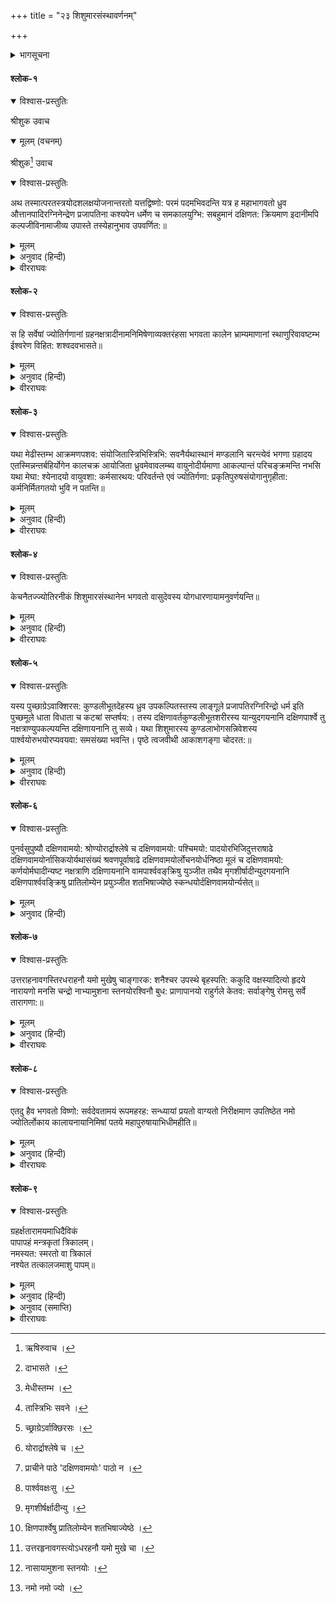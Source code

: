 +++
title = "२३ शिशुमारसंस्थावर्णनम्"

+++



<details><summary>भागसूचना</summary>

शिशुमारचक्रका वर्णन
</details>

#### श्लोक-१


<details open><summary>विश्वास-प्रस्तुतिः</summary>

श्रीशुक उवाच
</details>

<details open><summary>मूलम् (वचनम्)</summary>

श्रीशुक[^m1] उवाच

[^m1]: ऋषिरुवाच ।

</details>

<details open><summary>विश्वास-प्रस्तुतिः</summary>

अथ तस्मात्परतस्त्रयोदशलक्षयोजनान्तरतो यत्तद्विष्णो: परमं पदमभिवदन्ति यत्र ह महाभागवतो ध्रुव औत्तानपादिरग्निनेन्द्रेण प्रजापतिना कश्यपेन धर्मेण च समकालयुग्भि: सबहुमानं दक्षिणत: क्रियमाण इदानीमपि कल्पजीविनामाजीव्य उपास्ते तस्येहानुभाव उपवर्णित:॥
</details>

<details><summary>मूलम्</summary>

अथ तस्मात्परतस्त्रयोदशलक्षयोजनान्तरतो यत्तद्विष्णोः परमं पदमभिवदन्ति यत्र ह महाभागवतो ध्रुव औत्तानपादिरग्निनेन्द्रेण प्रजापतिना कश्यपेन धर्मेण च समकालयुग्भिः सबहुमानं दक्षिणतः क्रियमाण इदानीमपि कल्पजीविनामाजीव्य उपास्ते तस्येहानुभाव उपवर्णितः॥ १ ॥
</details>

<details><summary>अनुवाद (हिन्दी)</summary>

श्रीशुकदेवजी कहते हैं—राजन्! सप्तर्षियोंसे तेरह लाख योजन ऊपर ध्रुवलोक है। इसे भगवान् विष्णुका परम पद कहते हैं। यहाँ उत्तानपादके पुत्र परम भगवद‍्भक्त ध्रुवजी विराजमान हैं। अग्नि, इन्द्र, प्रजापति कश्यप और धर्म—ये सब एक साथ अत्यन्त आदरपूर्वक इनकी प्रदक्षिणा करते रहते हैं। अब भी कल्पपर्यन्त रहनेवाले लोक इन्हींके आधार स्थित हैं। इनका इस लोकका प्रभाव हम पहले (चौथे स्कन्धमें) वर्णन कर चुके हैं॥ १॥
</details>

<details><summary>वीरराघवः</summary>

एवं सूर्यादीनां गतिविशेषास्तत्स्थानविशेषाः कार्यविशेषाश्चोक्ताः अथ ध्रुवस्य स्थानं व्यापारं चाह अथेति । तस्मादृषिमण्डलात्परतस्त्रयोदशलक्षयोजनानां परस्ताद्यत्तत्प्रसिद्धं विष्णोः परमं पदमामनन्ति विष्णोरभिव्यक्तिस्थानत्वात्परमं पदमित्युक्तं किन्तत्परमं पदं तत्राह यत्रेति । यत्र परमे पदे महाभागवतो औत्तानपादिः उत्तानपादपुत्रः अग्न्यादिभिः सबहुमानं प्रदक्षिणतः क्रियमाणः उपास्ते तिष्ठति तस्य ध्रुवस्यानुभावः प्रभावः उपवर्णितश्चतुर्थस्कन्धे इति शेषः ॥ १ ॥
</details>

#### श्लोक-२


<details open><summary>विश्वास-प्रस्तुतिः</summary>

स हि सर्वेषां ज्योतिर्गणानां ग्रहनक्षत्रादीनामनिमिषेणाव्यक्तरंहसा भगवता कालेन भ्राम्यमाणानां स्थाणुरिवावष्टम्भ ईश्वरेण विहित: शश्वदवभासते॥
</details>

<details><summary>मूलम्</summary>

स हि सर्वेषां ज्योतिर्गणानां ग्रहनक्षत्रादीनामनिमिषेणाव्यक्तरंहसा भगवता कालेन भ्राम्यमाणानां स्थाणुरिवावष्टम्भ ईश्वरेण विहितः शश्वदवभासते[^m2]॥ २ ॥

[^m2]: दाभासते ।

</details>

<details><summary>अनुवाद (हिन्दी)</summary>

सदा जागते रहनेवाले अव्यक्तगति भगवान् कालके द्वारा जो ग्रह-नक्षत्रादि ज्योतिर्गण निरन्तर घुमाये जाते हैं, भगवान‍्ने ध्रुवलोकको ही उन सबके आधारस्तम्भरूपसे नियुक्त किया है। अत: यह एक ही स्थानमें रहकर सदा प्रकाशित होता है॥ २॥
</details>

<details><summary>वीरराघवः</summary>

स हि ध्रुवः भगवदात्मकेनानभिव्यक्तवेगेन कालचक्रेण भ्राम्यमाणानां ग्रहाणां सूर्यादीनामश्विन्यादिनक्षत्राणां च सर्वेषां स्थाणुरिव निश्चलोऽवष्टम्भोऽवलम्ब ईश्वरेण विष्टम्भत्वेन विहितः स्थापितः शश्वत् सदा एकत्रैवावभासते ॥ २ ॥
</details>

#### श्लोक-३


<details open><summary>विश्वास-प्रस्तुतिः</summary>

यथा मेढीस्तम्भ आक्रमणपशव: संयोजितास्त्रिभिस्त्रिभि: सवनैर्यथास्थानं मण्डलानि चरन्त्येवं भगणा ग्रहादय एतस्मिन्नन्तर्बहिर्योगेन कालचक्र आयोजिता ध्रुवमेवावलम्ब्य वायुनोदीर्यमाणा आकल्पान्तं परिचङ्‍क्रमन्ति नभसि यथा मेघा: श्येनादयो वायुवशा: कर्मसारथय: परिवर्तन्ते एवं ज्योतिर्गणा: प्रकृतिपुरुषसंयोगानुगृहीता: कर्मनिर्मितगतयो भुवि न पतन्ति॥
</details>

<details><summary>मूलम्</summary>

यथा मेढीस्तम्भ[^m3] आक्रमणपशवः संयोजितास्त्रिभिस्त्रिभिः[^m4] सवनैर्यथास्थानं मण्डलानि चरन्त्येवं भगणा ग्रहादय एतस्मिन्नन्तर्बहिर्योगेन कालचक्र आयोजिता ध्रुवमेवावलम्ब्य वायुनोदीर्यमाणा आकल्पान्तं परिचङ्‍क्रमन्ति नभसि यथा मेघाः श्येनादयो वायुवशाः कर्मसारथयः परिवर्तन्ते एवं ज्योतिर्गणाः प्रकृतिपुरुषसंयोगानुगृहीताः कर्मनिर्मितगतयो भुवि न पतन्ति॥ ३ ॥

[^m3]: मेधीस्तम्भ ।

[^m4]: तास्त्रिभिः सवने ।

</details>

<details><summary>अनुवाद (हिन्दी)</summary>

जिस प्रकार दायँ चलानेके समय अनाजको खूँदनेवाले पशु छोटी, बड़ी और मध्यम रस्सीमें बँधकर क्रमश:निकट, दूर और मध्यमें रहकर खंभेके चारों ओर मण्डल बाँधकर घूमते रहते हैं, उसी प्रकार सारे नक्षत्र और ग्रहगण बाहर-भीतरके क्रमसे इस कालचक्रमें नियुक्त होकर ध्रुवलोकका ही आश्रय लेकर वायुकी प्रेरणासे कल्पके अन्ततक घूमते रहते हैं। जिस प्रकार मेघ और बाज आदि पक्षी अपने कर्मोंकी सहायतासे वायुके अधीन रहकर आकाशमें उड़ते रहते हैं, उसी प्रकार ये ज्योतिर्गण भी प्रकृति और पुरुषके संयोगवश अपने-अपने कर्मोंके अनुसार चक्‍कर काटते रहते हैं, पृथ्वीपर नहीं गिरते॥ ३॥
</details>

<details><summary>वीरराघवः</summary>

स्थाणुरिवावष्टम्भ इत्येतदेवोपपादयति । यथा मेढीस्तम्भः त्रिभिस्त्रिगुणितैः सूत्रैः संयोजिता बद्धा धान्यक्रमणपशवो बलीवर्दाः मेढीस्तम्भमवलम्ब्येह मण्डलानि पादविक्षेपस्थानानि चरन्त्येवं नक्षत्रगणाः सूर्यादयो ग्रहाश्च एतस्मिन् कालचक्रे अन्तर्बहिर्योगेन आयोजिताः केचिदन्तर्योजिताः केचिद् बहिर्योजिताः सन्तो ध्रुवमवलम्ब्यैव वायुना वायुपाशेनोदीर्यमाणाः धार्यमाणा आकल्पान्तं परितः भ्रमन्ते कर्मवशाद्वायुपाशवश्यत्वात् ध्रुवावलम्बत्वाच्च भुवि न पतन्तीति भावः । एतदेव दृष्टान्तेन स्पष्टयति नभसीति । यथा मेघाः श्येनादयः पक्षिणश्च वायुपाशवशाः कर्मसारथयः कर्मावलम्बाः नभसि परिवर्तन्ते न तु भुवि पतन्ति एवं ज्योतिर्गणा अपि प्रकृतिपुरुषयोर्यः संयोगः सम्बन्धः कर्मायत्तः तेनानुगृहीताः नक्षत्रादिरूपतां प्राप्ता जीवा एव कर्मायत्तप्रकृतिसम्बन्धवशान्नक्षत्रादिशरीरभाज इत्यर्थः । अत एव कर्म निमित्तं यासां ता गतयो येषामिति तथा केवलनभःसञ्चारापादककर्मायत्तनभोमात्रगतयो भुवि न पतन्ति । कर्मणां तत्परिणामानां च वैचित्र्यादग्नेरूर्ध्वज्वलनवद्वायोस्तिर्यग्गतिवन्नभसि भ्रमणं भुव्यपतनं च उपपद्यत इति भावः ॥ ३ ॥
</details>

#### श्लोक-४


<details open><summary>विश्वास-प्रस्तुतिः</summary>

केचनैतज्ज्योतिरनीकं शिशुमारसंस्थानेन भगवतो वासुदेवस्य योगधारणायामनुवर्णयन्ति॥
</details>

<details><summary>मूलम्</summary>

केचनैतज्ज्योतिरनीकं शिशुमारसंस्थानेन भगवतो वासुदेवस्य योगधारणायामनुवर्णयन्ति॥ ४ ॥
</details>

<details><summary>अनुवाद (हिन्दी)</summary>

कोई-कोई पुरुष भगवान‍्की योगमायाके आधारपर स्थित इस ज्योतिश्चक्रका शिशुमार (सूँस)-के रूपमें वर्णन करते हैं॥ ४॥
</details>

<details><summary>वीरराघवः</summary>

एवं ज्योतिर्गणानां कर्मायत्तो नभस्सञ्चार उक्तः, अथ सर्वाधारस्य भगवत एव शिशुमाराकारेणावस्थितत्वात्तदाश्रयाणां पतनशङ्कैव नास्तीत्यभिप्रयन् ज्योतिर्गणस्य शिशुमाराश्रयत्वं योगिनामुपासनेन सम्पादयति केचिदिति । शिशुमारसंस्थानस्य शिशुमारशरीरस्य भगवतो वासुदेवस्य कृत्स्नचिदचिदात्मकजगद्वारकस्य योगधारणायां वासुदेवविषयकमनःसमाधिरूपधारणायामेवैतज्ज्योतिरनीकं ज्योतिर्जालं केचिद्वेदभागे योगिनो वर्णयन्ति ज्योतिरनीकाश्रयं शिशुमारं भगवदात्मकमुपास्यं बोधयन्तीत्यर्थः । ज्योतिरनीकाश्रयं शिशुमारं योगधारणायां विषयीकुर्वन्तीति वार्थः ॥ ४ ॥
</details>

#### श्लोक-५


<details open><summary>विश्वास-प्रस्तुतिः</summary>

यस्य पुच्छाग्रेऽवाक्शिरस: कुण्डलीभूतदेहस्य ध्रुव उपकल्पितस्तस्य लाङ्‍गूले प्रजापतिरग्निरिन्द्रो धर्म इति पुच्छमूले धाता विधाता च कटॺां सप्तर्षय:। तस्य दक्षिणावर्तकुण्डलीभूतशरीरस्य यान्युदगयनानि दक्षिणपार्श्वे तु नक्षत्राण्युपकल्पयन्ति दक्षिणायनानि तु सव्ये। यथा शिशुमारस्य कुण्डलाभोगसन्निवेशस्य पार्श्वयोरुभयोरप्यवयवा: समसंख्या भवन्ति। पृष्ठे त्वजवीथी आकाशगङ्गा चोदरत:॥
</details>

<details><summary>मूलम्</summary>

यस्य पुच्छाग्रेऽवाक्शिरसः[^m5] कुण्डलीभूतदेहस्य ध्रुव उपकल्पितस्तस्य लाङ्‍गूले प्रजापतिरग्निरिन्द्रो धर्म इति पुच्छमूले धाता विधाता च कट्यां सप्तर्षयः । तस्य दक्षिणावर्तकुण्डलीभूतशरीरस्य यान्युदगयनानि दक्षिणपार्श्वे तु नक्षत्राण्युपकल्पयन्ति दक्षिणायनानि तु सव्ये । यथा शिशुमारस्य कुण्डलाभोगसन्निवेशस्य पार्श्वयोरुभयोरप्यवयवाः समसंख्या भवन्ति । पृष्ठे त्वजवीथी आकाशगङ्गा चोदरतः॥ ५ ॥

[^m5]: च्छ्राग्रेऽर्वाक्छिरसः ।

</details>

<details><summary>अनुवाद (हिन्दी)</summary>

यह शिशुमार कुण्डली मारे हुए है और इसका मुख नीचेकी ओर है। इसकी पूँछके सिरेपर ध्रुव स्थित है। पूँछके मध्यभागमें प्रजापति, अग्नि, इन्द्र और धर्म हैं। पूँछकी जड़में धाता और विधाता हैं। इसके कटिप्रदेशमें सप्तर्षि हैं। यह शिशुमार दाहिनी ओरको सिकुड़कर कुण्डली मारे हुए है। ऐसी स्थितिमें अभिजित् से लेकर पुनर्वसुपर्यन्त जो उत्तरायणके चौदह नक्षत्र हैं, वे इसके दाहिने भागमें हैं और पुष्यसे लेकर उत्तराषाढ़ापर्यन्त जो दक्षिणायनके चौदह नक्षत्र हैं, वे बायें भागमें हैं। लोकमें भी जब शिशुमार कुण्डलाकार होता है, तब उसके दोनों ओरके अंगोंकी संख्या समान रहती है, उसी प्रकार यहाँ नक्षत्र-संख्यामें भी समानता है। इसकी पीठमें अजवीथी (मूल, पूर्वाषाढ़ा और उत्तराषाढ़ा नामके तीन नक्षत्रोंका समूह)है और उदरमें आकाशगंगा है॥ ५॥
</details>

<details><summary>वीरराघवः</summary>

एतदेव प्रपञ्चयति यस्येत्यादिना । यस्य भगवदात्मकस्य कुण्डलीभूतदेहस्य सर्पवत्कुण्डलीभूतो वलयीभूतो देहो यस्य अर्वागधस्ताच्छिरो यस्य अनेनोर्ध्वपुच्छस्येत्यवगम्यते तस्य शिशुमारस्य पुच्छाग्रे ध्रुव उपकल्पितः उपास्यः, योगिभिरिति शेषः । शिशुमारावयवेषु यत्र यस्यावस्थानं तदाश्रयत्वेन तत्र तस्यावयवस्योपासनं कृतं कैश्चित्तथैवाधुनापि कर्तव्यं तेषामवस्थितिस्तत्र तत्रैव ज्ञेयेत्यत्र प्रतिपाद्यते । पुच्छाग्रे हि ध्रुवो व्यवस्थितः, तथा च श्रीवैष्णवे पुराणे “उत्तानपादपुत्रस्तु तमाराध्य जगत्पतिम् । सतारशिशुमारस्य ध्रुवः पुच्छे व्यवस्थितः ॥" इति तस्य शिशुमारस्य लाङ्गूले पुच्छाग्रादधोभागे प्रजापत्यादयश्चत्वारो व्यवस्थिताः, अतः प्रजापत्याद्याश्रयत्वेन लाङ्गूलोपासनं कर्तव्यमित्यर्थः । एवमुत्तरत्रापि द्रष्टव्यम् । पुच्छस्य मूले धाता विधाता चोपकल्पित इत्यनुषङ्गः । कट्यां सप्तर्षय इत्यत्रापि प्रजापत्यादयश्चैवं व्यवस्थिताः लाङ्गूले प्रजापतिः प्रजापतेरधस्तादग्निस्ततोऽधस्तादिन्द्रः ततोऽप्यधो धर्म इति तस्य दक्षिणावर्त्तकुण्डलीभूतशरीरस्य दक्षिणपार्श्वे यान्युद्गयननक्षत्राण्यभिजिदादीनि पुनर्वस्वन्तानि चतुर्दश उपकल्पयन्ति उपासते, यानि दक्षिणायननक्षत्राणि पुष्यादीन्युत्तराषाढान्तानि च तानि वामपार्श्वे उपकल्पयन्ति । एतदेव स्थानविशेषेण विभज्य दर्शयितुं दक्षिणोत्तरपार्श्वयोरवयवसाम्यं तावदाह यस्येति । कुण्डलाकारः सर्पाकारः सन्निवेशो यस्य तस्य शिशुमारस्य उभयोरपि पार्श्वयोर्यथावयवाः समसङ्ख्या भवन्ति तस्य पृष्ठे त्वजवीथी नाम सूर्यस्य दक्षिणायनाख्या शीघ्रगतिर्मार्गविशेषः, उदरे आकाशगङ्गा उपकल्पिताः, आर्द्रेत्यादि युञ्जीत ॥ ५ ॥
</details>

#### श्लोक-६


<details open><summary>विश्वास-प्रस्तुतिः</summary>

पुनर्वसुपुष्यौ दक्षिणवामयो: श्रोण्योरार्द्राश्लेषे च दक्षिणवामयो: पश्चिमयो: पादयोरभिजिदुत्तराषाढे दक्षिणवामयोर्नासिकयोर्यथासंख्यं श्रवणपूर्वाषाढे दक्षिणवामयोर्लोचनयोर्धनिष्ठा मूलं च दक्षिणवामयो: कर्णयोर्मघादीन्यष्ट नक्षत्राणि दक्षिणायनानि वामपार्श्ववङ‍‍्क्रिषु युञ्जीत तथैव मृगशीर्षादीन्युदगयनानि दक्षिणपार्श्ववङ्क्रिषु प्रातिलोम्येन प्रयुञ्जीत शतभिषाज्येष्ठे स्कन्धयोर्दक्षिणवामयोर्न्यसेत्॥
</details>

<details><summary>मूलम्</summary>

पुनर्वसुपुष्यौ दक्षिणवामयोः[^m6] श्रोण्योरार्द्राश्लेषे च दक्षिणवामयोः पश्चिमयोः पादयोरभिजिदुत्तराषाढे दक्षिणवामयोर्नासिकयोर्यथासंख्यं श्रवणपूर्वाषाढे दक्षिणवामयोर्लोचनयोर्धनिष्ठा मूलं च दक्षिणवामयोः[^m7] कर्णयोर्मघादीन्यष्ट नक्षत्राणि दक्षिणायनानि वामपार्श्ववङ‍‍्क्रिषु[^m8] युञ्जीत तथैव मृगशीर्षादीन्युदगयनानि[^m9] दक्षिणपार्श्ववङ्क्रिषु[^m10] प्रातिलोम्येन प्रयुञ्जीत शतभिषाज्येष्ठे स्कन्धयोर्दक्षिणवामयोर्न्यसेत्॥ ६ ॥

[^m6]: योरार्द्राश्लेषे च ।

[^m7]: प्राचीने पाठे 'दक्षिणवामयोः' पाठो न ।

[^m8]: पार्श्ववक्षःसु ।

[^m9]: मृगशीर्षर्क्षादीन्यु ।

[^m10]: क्षिणपार्श्वेषु प्रातिलोम्येन शतभिषाज्येष्ठे ।

</details>

<details><summary>अनुवाद (हिन्दी)</summary>

राजन्! इसके दाहिने और बायें कटितटोंमें पुनर्वसु और पुष्य नक्षत्र हैं, पीछेके दाहिने और बायें चरणोंमें आर्द्रा और आश्लेषा नक्षत्र हैं तथा दाहिने और बायें नथुनोंमें क्रमश: अभिजित् और उत्तराषाढ़ा हैं। इसी प्रकार दाहिने और बायें नेत्रोंमें श्रवण और पूर्वाषाढ़ा एवं दाहिने और बायें कानोंमें धनिष्ठा और मूल नक्षत्र हैं। मघा आदि दक्षिणायनके आठ नक्षत्र बायीं पसलियोंमें और विपरीत क्रमसे मृगशिरा आदि उत्तरायणके आठ नक्षत्र दाहिनी पसलियोंमें हैं। शतभिषा और ज्येष्ठा—ये दो नक्षत्र क्रमश: दाहिने और बायें कंधोंकी जगह हैं॥ ६॥
</details>

#### श्लोक-७


<details open><summary>विश्वास-प्रस्तुतिः</summary>

उत्तराहनावगस्तिरधराहनौ यमो मुखेषु चाङ्गारक: शनैश्चर उपस्थे बृहस्पति: ककुदि वक्षस्यादित्यो हृदये नारायणो मनसि चन्द्रो नाभ्यामुशना स्तनयोरश्विनौ बुध: प्राणापानयो राहुर्गले केतव: सर्वाङ्गेषु रोमसु सर्वे तारागणा:॥
</details>

<details><summary>मूलम्</summary>

[^m11]उत्तराहनावगस्तिरधराहनौ यमो मुखेषु चाङ्गारकः शनैश्चर उपस्थे बृहस्पतिः ककुदि वक्षस्यादित्यो हृदये [^m12]नारायणो मनसि चन्द्रो नाभ्यामुशना स्तनयोरश्विनौ बुधः प्राणापानयो राहुर्गले केतवः सर्वाङ्गेषु रोमसु सर्वे तारागणाः॥ ७ ॥

[^m11]: उत्तरहृनावगस्त्योऽधरहनौ यमो मुखे चा ।

[^m12]: नासायामुशना स्तनयोः ।

</details>

<details><summary>अनुवाद (हिन्दी)</summary>

इसकी ऊपरकी थूथनीमें अगस्त्य, नीचेकी ठोडीमें नक्षत्ररूप यम, मुखोंमें मंगल, लिंगप्रदेशमें शनि, ककुद‍्में बृहस्पति, छातीमें सूर्य, हृदयमें नारायण, मनमें चन्द्रमा, नाभिमें शुक्र, स्तनोंमें अश्विनीकुमार, प्राण और अपानमें बुध, गलेमें राहु, समस्त अंगोंमें केतु और रोमोंमें सम्पूर्ण तारागण स्थित हैं॥ ७॥
</details>

<details><summary>वीरराघवः</summary>

स्थानविशेषेणोभयनक्षत्राणां स्थानविभागकल्पनामाह पुनर्वस्वित्यादिना । पुनर्वसुरुद्गयनान्तं नक्षत्रं पुष्यो दक्षिणायनस्याधस्थावुभौ क्रमेण दक्षिणवामयोः श्रोण्योरुपकल्प्यौ आर्द्रेत्यादि युञ्जीतानुसन्दधीत उत्तरायणनक्षत्रेष्वभिजिदादिषु पुनर्वस्वन्तेषु पुनर्वस्वाद्रोभिजिच्छ्रवणधनिष्ठा दक्षिणश्रोणिपादनासिकालोचनकर्णनासिकास्थानेषु ज्ञेयाः । मृगशीर्षारोहिणीकृत्तिकाभरण्यश्विनीरेवत्युत्तराभाद्रपूर्वाभाद्रपदा अष्टौ नक्षत्राणि दक्षिणपार्श्वेऽवगन्तव्यानि । शतभिषग्दक्षिणस्कन्धे दक्षिणायननक्षत्रेषु पुष्यप्रभृत्युत्तराषाढान्तेषु पुष्याश्लेषोत्तराषाढापूर्वाषाढामूलाख्यानि पञ्च नक्षत्राणि पादनासिकालोचनकर्णस्थानेषु योज्यानि मघादीन्यनुराधान्तानि क्रमेणाष्टौ नक्षत्राणि वामपार्श्वे योज्यानि । ज्येष्ठाख्यं वामस्कन्धे योज्यं, हनुः कपोलप्रान्तदेशः, अगस्त्ययमावपि नक्षत्ररूपेण वर्तेते इत्यभिप्रायः, बृहस्पतिः ककुदि गलपृष्ठे केतव इति बहुवचनं केत्वाकारनक्षत्राणां तारासद्भावाभिप्रायेण प्रयुक्तं शेषं स्पष्टम् ॥ ६-७ ॥
</details>

#### श्लोक-८


<details open><summary>विश्वास-प्रस्तुतिः</summary>

एतदु हैव भगवतो विष्णो: सर्वदेवतामयं रूपमहरह: सन्ध्यायां प्रयतो वाग्यतो निरीक्षमाण उपतिष्ठेत नमो ज्योतिर्लोकाय कालायनायानिमिषां पतये महापुरुषायाभिधीमहीति॥
</details>

<details><summary>मूलम्</summary>

एतदु हैव भगवतो विष्णोः सर्वदेवतामयं रूपमहरहः सन्ध्यायां प्रयतो वाग्यतो निरीक्षमाण उपतिष्ठेत नमो[^m13] ज्योतिर्लोकाय कालायनायानिमिषां पतये महापुरुषायाभिधीमहीति॥ ८ ॥

[^m13]: नमो नमो ज्यो ।

</details>

<details><summary>अनुवाद (हिन्दी)</summary>

राजन्! यह भगवान् विष्णुका सर्वदेवमय स्वरूप है। इसका नित्यप्रति सायंकालके समय पवित्र और मौन होकर दर्शन करते हुए चिन्तन करना चाहिये तथा इस मन्त्रका जप करते हुए भगवान‍्की स्तुति करनी चाहिये—‘सम्पूर्ण ज्योतिर्गणोंके आश्रय, कालचक्रस्वरूप, सर्वदेवाधिपति परमपुरुष परमात्माका हम नमस्कारपूर्वक ध्यान करते हैं’॥ ८॥
</details>

<details><summary>वीरराघवः</summary>

एवं प्रतिनियतस्थानग्रहनक्षत्रतारामयं शिशुमारचक्रं नित्यमुपास्यमित्याह एतदिति । एतदुहैव एतद्वै सर्वदेवतामयं भगवतो विष्णो रूपं शरीरं शिशुमारचक्रम् अहरहः सन्ध्यायां प्रयतः समाहितचित्तो वाग्यतो मौनी सन्निरीक्षमाण उपतिष्ठेत वक्ष्यमाणमन्त्रेण स्तुवीत मन्त्रमेवाह नम इति । ज्योतिषां लोकाय कालायनाय कालस्याश्रयभूताय कालचक्रस्वरूपाय वा अनिमिषां ब्रह्मादीनामपि पतये तेषामपि कालवश्यत्वान्महापुरुषाय परमपुरुषात्मकाय नमः अभिधीमहीति उक्तरूपं महापुरुषं ध्यायेम इत्यर्थः ॥ ८ ॥
</details>

#### श्लोक-९


<details open><summary>विश्वास-प्रस्तुतिः</summary>

ग्रहर्क्षतारामयमाधिदैविकं  
पापापहं मन्त्रकृतां त्रिकालम्।  
नमस्यत: स्मरतो वा त्रिकालं  
नश्येत तत्कालजमाशु पापम्॥
</details>

<details><summary>मूलम्</summary>

ग्रहर्क्षतारामयमाधिदैविकं पापापहं मन्त्रकृतां त्रिकालम्।  
नमस्यतः स्मरतो वा त्रिकालं नश्येत तत्कालजमाशु पापम्॥ ९ ॥
</details>

<details><summary>अनुवाद (हिन्दी)</summary>

ग्रह, नक्षत्र और ताराओंके रूपमें भगवान‍्का आधिदैविकरूप प्रकाशित हो रहा है; वह तीनों समय उपर्युक्त मन्त्रका जप करनेवाले पुरुषोंके पाप नष्ट कर देता है। जो पुरुष प्रात:, मध्याह्न और सायं—तीनों काल उनके इस आधिदैविक स्वरूपका नित्यप्रति चिन्तन और वन्दन करता है, उसके उस समय किये हुए पाप तुरन्त नष्ट हो जाते हैं॥ ९॥
</details>

<details><summary>अनुवाद (समाप्ति)</summary>

इति श्रीमद‍्भागवते महापुराणे पारमहंस्यां संहितायां पञ्चमस्कन्धे शिशुमारसंस्थावर्णनं नाम त्रयोविंशोऽध्यायः॥ २३ ॥
</details>

<details><summary>वीरराघवः</summary>

एवं शिशुमाराकृतेर्भगवतोऽनुसन्धाननमस्कारयोः फलमाह ग्रहर्क्षेति । ग्रहनक्षत्रतारामयमाधिदैविकमधिदैवे वर्त्तमानं देवेभ्यः उत्कृष्टमित्यर्थः । हरे रूपं शिशुमारं त्रिकालं नमस्यतः नमस्कुर्वतः स्मरतो वा त्रिकालं मन्त्रकृतां उक्तमन्त्रं जपतां वा तत्कालजं पापमाशु शीघ्रं नश्येत नष्टं भवेदित्यर्थः । तत्कालजमित्यनेन तत्तद्भूतभविष्यद्वर्त्तमानकालजं विवक्षितम् ॥ ९ ॥

इति श्रीमद्भागवते महापुराणे पञ्चमस्कन्धे श्रीमद्वीरराघवाचार्य्यकृतभागवतचन्द्रचन्द्रिकायां त्रयोविंशोऽध्यायः ॥ २३ ॥

</details>
